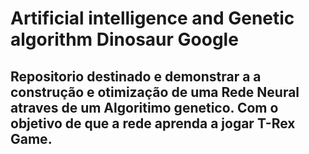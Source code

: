 # Artificial intelligence and Genetic algorithm Dinosaur Google

## Repositorio destinado e demonstrar a a construção e otimização de uma Rede Neural atraves de um Algoritimo genetico. Com o objetivo de que a rede aprenda a jogar T-Rex Game. 
